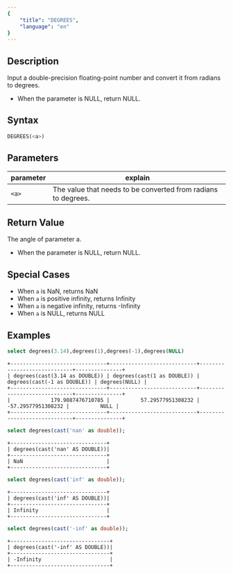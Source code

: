 ```yaml
---
{
    "title": "DEGREES",
    "language": "en"
}
---
```


## Description

Input a double-precision floating-point number and convert it from radians to degrees.

- When the parameter is NULL, return NULL.

## Syntax

```sql
DEGREES(<a>)
```

## Parameters

| parameter | explain |
| -- | -- |
| `<a>` | The value that needs to be converted from radians to degrees. |

## Return Value

The angle of parameter a.

- When the parameter is NULL, return NULL.

## Special Cases
- When `a` is NaN, returns NaN
- When `a` is positive infinity, returns Infinity
- When `a` is negative infinity, returns -Infinity
- When `a` is NULL, returns NULL

## Examples

```sql
select degrees(3.14),degrees(1),degrees(-1),degrees(NULL)
```

```text
+-------------------------------+----------------------------+-----------------------------+---------------+
| degrees(cast(3.14 as DOUBLE)) | degrees(cast(1 as DOUBLE)) | degrees(cast(-1 as DOUBLE)) | degrees(NULL) |
+-------------------------------+----------------------------+-----------------------------+---------------+
|             179.9087476710785 |          57.29577951308232 |          -57.29577951308232 |          NULL |
+-------------------------------+----------------------------+-----------------------------+---------------+
```

```sql
select degrees(cast('nan' as double));
```

```text
+-------------------------------+
| degrees(cast('nan' AS DOUBLE))|
+-------------------------------+
| NaN                           |
+-------------------------------+
```

```sql
select degrees(cast('inf' as double));
```

```text
+-------------------------------+
| degrees(cast('inf' AS DOUBLE))|
+-------------------------------+
| Infinity                      |
+-------------------------------+
```

```sql
select degrees(cast('-inf' as double));
```

```text
+--------------------------------+
| degrees(cast('-inf' AS DOUBLE))|
+--------------------------------+
| -Infinity                      |
+--------------------------------+
```